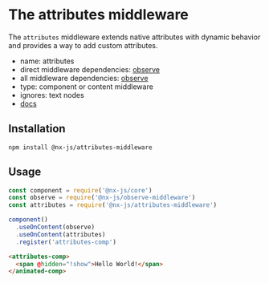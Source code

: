 # The attributes middleware

The `attributes` middleware extends native attributes with dynamic behavior and provides a way to add custom attributes.

- name: attributes
- direct middleware dependencies: [observe](https://github.com/nx-js/observe-middleware)
- all middleware dependencies: [observe](https://github.com/nx-js/observe-middleware)
- type: component or content middleware
- ignores: text nodes
- [docs](http://nx-framework.com/docs/middlewares/attributes)

## Installation

`npm install @nx-js/attributes-middleware`

## Usage

```js
const component = require('@nx-js/core')
const observe = require('@nx-js/observe-middleware')
const attributes = require('@nx-js/attributes-middleware')

component()
  .useOnContent(observe)
  .useOnContent(attributes)
  .register('attributes-comp')
```

```html
<attributes-comp>
  <span @hidden="!show">Hello World!</span>
</animated-comp>
```
